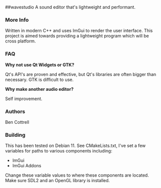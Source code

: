 ##wavestudio
A sound editor that's lightweight and performant.

### More Info
Written in modern C++ and uses ImGui to render the user interface. This project is aimed towards providing a 
lightweight program which will be cross platform.

### FAQ
**Why not use Qt Widgets or GTK?**

Qt's API's are proven and effective, but Qt's libraries are often 
bigger than necessary. GTK is difficult to use.

**Why make another audio editor?**

Self improvement. 

### Authors
Ben Cottrell

### Building
This has been tested on Debian 11.
See CMakeLists.txt, I've set a few variables for paths to various components including:
 - ImGui
 - ImGui Addons

Change these variable values to where these components are located.
Make sure SDL2 and an OpenGL library is installed.
